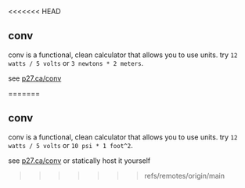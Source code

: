 <<<<<<< HEAD
## conv
conv is a functional, clean calculator that allows you to use units.
try `12 watts / 5 volts` or `3 newtons * 2 meters`.

see [p27.ca/conv](https://p27.ca/conv)

=======
## conv
conv is a functional, clean calculator that allows you to use units.
try `12 watts / 5 volts` or `10 psi * 1 foot^2`.

see [p27.ca/conv](https://p27.ca/conv) or statically host it yourself
>>>>>>> refs/remotes/origin/main
